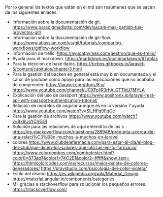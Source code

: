 Por lo general los textos que están en el md son resúmenes que se sacan de los siguientes enlaces.

- Información sobre la documentación de git.
  https://www.paradigmadigital.com/dev/sacale-mas-partido-tus-proyectos-git/
- Información sobre la documentación de git-flow.
  https://www.atlassian.com/es/git/tutorials/comparing-workflows/gitflow-workflow
- Información de trello.
  https://ayudatpymes.com/gestron/que-es-trello/
- Ayuda para el markdown.
  https://markdown.es/multimarkdown/#Tablas
- Para la elección de base datos.
  https://richos.gitbooks.io/laravel-5/content/capitulos/chapter3.html
- Para la gestión del backen en general está muy bien documentada y el canal de youtube como apoyo para las explicaciones que no acababa de comprender.
  https://laravel.com/docs/8.x/
  https://www.youtube.com/channel/UCXFpliR3rhA_GTTldJ7MYLA
- Explicación del uso de passport
  https://www.positronx.io/laravel-rest-api-with-passport-authentication-tutorial/
- Relación de modelos de angular aunque es en la versión 7 ayuda
  https://www.youtube.com/watch?v=SlLHPq9PqGc
- Para la gestión de archivos
  https://www.youtube.com/watch?v=8x9UoYCVGGI
- Solución para las relaciones de aqui entendi lo de las s
  https://es.stackoverflow.com/questions/288948/pregunta-acerca-de-una-relaci%C3%B3n-muchos-a-muchos-en-laravel
- colores
  https://www.clubdelafarmacia.com/para-estar-al-dia/el-blog-del-club/que-dicen-los-colores-que-utilizas-en-tu-farmacia/
  https://www.colorcombos.com/combotester.html?color0=673ab7&color1=74C2E1&color2=ffffff&show_text=
  https://htmlcolorcodes.com/es/recursos/mejor-paleta-de-colores-generadores/
  https://gravstudio.com/psicologia-del-color-violeta/
- Estilo del diseño
  https://es.wikipedia.org/wiki/Material_Design
  https://material.angular.io/components/categories
- Mil gracias a stackoverflow para solucionar los pequeños errores.
  https://stackoverflow.com/
